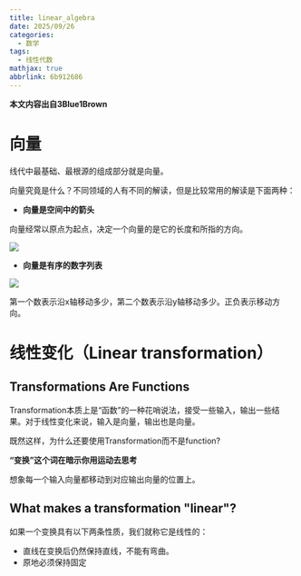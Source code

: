 ```yaml
---
title: linear_algebra
date: 2025/09/26
categories:
  - 数学
tags:
  - 线性代数
mathjax: true
abbrlink: 6b912686
---
```


**本文内容出自3Blue1Brown**

# 向量

线代中最基础、最根源的组成部分就是向量。

向量究竟是什么？不同领域的人有不同的解读，但是比较常用的解读是下面两种：

-   **向量是空间中的箭头**

向量经常以原点为起点，决定一个向量的是它的长度和所指的方向。

![](https://cdn.jsdelivr.net/gh/gaofeng-lin/picture_bed/img1/Snipaste_2025-09-26_11-09-00.png)

-   **向量是有序的数字列表**

![](https://cdn.jsdelivr.net/gh/gaofeng-lin/picture_bed/img1/Snipaste_2025-09-26_11-09-38.png)

第一个数表示沿x轴移动多少，第二个数表示沿y轴移动多少。正负表示移动方向。

# 线性变化（Linear transformation）

## Transformations Are Functions

Transformation本质上是“函数”的一种花哨说法，接受一些输入，输出一些结果。对于线性变化来说，输入是向量，输出也是向量。

既然这样，为什么还要使用Transformation而不是function?

**“变换”这个词在暗示你用运动去思考**

想象每一个输入向量都移动到对应输出向量的位置上。

## What makes a transformation "linear"?

如果一个变换具有以下两条性质，我们就称它是线性的：

-   直线在变换后仍然保持直线，不能有弯曲。
-   原地必须保持固定

